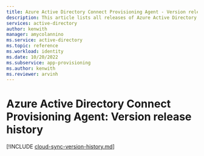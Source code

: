 ```yaml
---
title: Azure Active Directory Connect Provisioning Agent - Version release history
description: This article lists all releases of Azure Active Directory Connect Provisioning Agent and describes new features and fixed issues.
services: active-directory
author: kenwith
manager: amycolannino
ms.service: active-directory
ms.topic: reference
ms.workload: identity
ms.date: 10/20/2022
ms.subservice: app-provisioning
ms.author: kenwith
ms.reviewer: arvinh
---
```


# Azure Active Directory Connect Provisioning Agent: Version release history

[!INCLUDE [cloud-sync-version-history.md](../../../includes/cloud-sync-version-history.md)]
